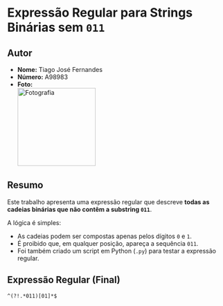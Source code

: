 # Expressão Regular para Strings Binárias sem `011`

## Autor
- **Nome:** Tiago José Fernandes  
- **Número:** A98983  
- **Foto:**  
  <img width="180" height="180" alt="Fotografia" src="https://github.com/user-attachments/assets/e18badb7-9116-4655-af0c-2739ae2570ce" />

## Resumo
Este trabalho apresenta uma expressão regular que descreve **todas as cadeias binárias que não contêm a substring `011`**.

A lógica é simples:
- As cadeias podem ser compostas apenas pelos dígitos `0` e `1`.
- É proibido que, em qualquer posição, apareça a sequência `011`.
- Foi também criado um script em Python (`.py`) para testar a expressão regular.

## Expressão Regular (Final)
```regex
^(?!.*011)[01]*$
